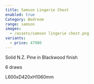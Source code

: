 ```yaml
---
title: Samson Lingerie Chest
enabled: true
Category: Bedroom
range: samson
images:
  - /assets/samson lingerie chest.png
variants:
  - price: 47900
---
```

Solid N.Z. Pine in Blackwood finish

6 draws

L600xD420xH1060mm